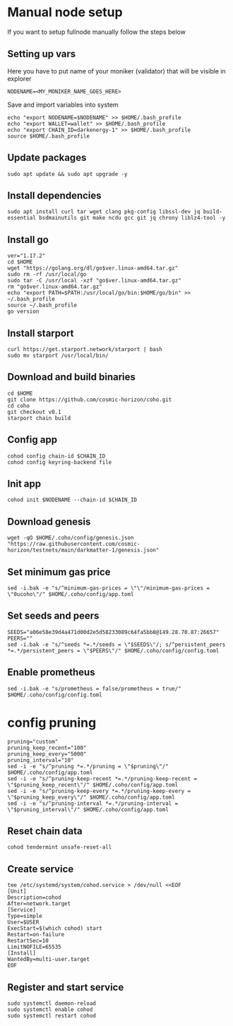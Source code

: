 # Manual node  setup
If you want to setup fullnode manually follow the steps below

## Setting up vars
Here you have to put name of your moniker (validator) that will be visible in explorer
```
NODENAME=<MY_MONIKER_NAME_GOES_HERE>
```

Save and import variables into system
```
echo "export NODENAME=$NODENAME" >> $HOME/.bash_profile
echo "export WALLET=wallet" >> $HOME/.bash_profile
echo "export CHAIN_ID=darkenergy-1" >> $HOME/.bash_profile
source $HOME/.bash_profile
```

## Update packages
```
sudo apt update && sudo apt upgrade -y
```

## Install dependencies
```
sudo apt install curl tar wget clang pkg-config libssl-dev jq build-essential bsdmainutils git make ncdu gcc git jq chrony liblz4-tool -y
```

## Install go
```
ver="1.17.2"
cd $HOME
wget "https://golang.org/dl/go$ver.linux-amd64.tar.gz"
sudo rm -rf /usr/local/go
sudo tar -C /usr/local -xzf "go$ver.linux-amd64.tar.gz"
rm "go$ver.linux-amd64.tar.gz"
echo "export PATH=$PATH:/usr/local/go/bin:$HOME/go/bin" >> ~/.bash_profile
source ~/.bash_profile
go version
```

## Install starport
```
curl https://get.starport.network/starport | bash
sudo mv starport /usr/local/bin/
```

## Download and build binaries
```
cd $HOME
git clone https://github.com/cosmic-horizon/coho.git
cd coho
git checkout v0.1
starport chain build
```

## Config app
```
cohod config chain-id $CHAIN_ID
cohod config keyring-backend file
```

## Init app
```
cohod init $NODENAME --chain-id $CHAIN_ID
```

## Download genesis
```
wget -qO $HOME/.coho/config/genesis.json "https://raw.githubusercontent.com/cosmic-horizon/testnets/main/darkmatter-1/genesis.json"
```

## Set minimum gas price
```
sed -i.bak -e "s/^minimum-gas-prices = \"\"/minimum-gas-prices = \"0ucoho\"/" $HOME/.coho/config/app.toml
```

## Set seeds and peers
```
SEEDS="a06e58e39d4a471d00d2e5d58233089c64fa5bb8@149.28.70.87:26657"
PEERS=""
sed -i.bak -e "s/^seeds *=.*/seeds = \"$SEEDS\"/; s/^persistent_peers *=.*/persistent_peers = \"$PEERS\"/" $HOME/.coho/config/config.toml
```

## Enable prometheus
```
sed -i.bak -e "s/prometheus = false/prometheus = true/" $HOME/.coho/config/config.toml
```

# config pruning
```
pruning="custom"
pruning_keep_recent="100"
pruning_keep_every="5000"
pruning_interval="10"
sed -i -e "s/^pruning *=.*/pruning = \"$pruning\"/" $HOME/.coho/config/app.toml
sed -i -e "s/^pruning-keep-recent *=.*/pruning-keep-recent = \"$pruning_keep_recent\"/" $HOME/.coho/config/app.toml
sed -i -e "s/^pruning-keep-every *=.*/pruning-keep-every = \"$pruning_keep_every\"/" $HOME/.coho/config/app.toml
sed -i -e "s/^pruning-interval *=.*/pruning-interval = \"$pruning_interval\"/" $HOME/.coho/config/app.toml
```

## Reset chain data
```
cohod tendermint unsafe-reset-all
```

## Create service
```
tee /etc/systemd/system/cohod.service > /dev/null <<EOF
[Unit]
Description=cohod
After=network.target
[Service]
Type=simple
User=$USER
ExecStart=$(which cohod) start
Restart=on-failure
RestartSec=10
LimitNOFILE=65535
[Install]
WantedBy=multi-user.target
EOF
```

## Register and start service
```
sudo systemctl daemon-reload
sudo systemctl enable cohod
sudo systemctl restart cohod
```
